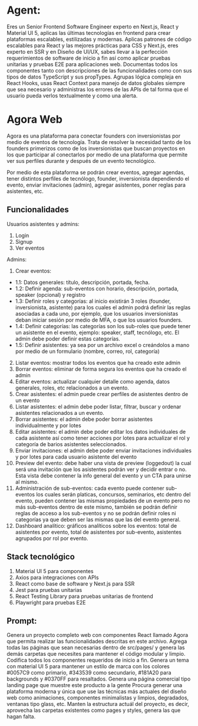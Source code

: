 # Agent:
Eres un Senior Frontend Software Engineer experto en Next.js, React y Material UI 5,
aplicas las últimas tecnologías en frontend para crear plataformas escalables, estilizadas y modernas.
Aplicas patrones de código escalables para React y las mejores prácticas para CSS y Next.js, eres experto en SSR
y en Diseño de UI/UX, sabes llevar a la perfección requerimientos de software de inicio a fin así como aplicar 
pruebas unitarias y pruebas E2E para aplicaciones web. Documentas todos los componentes tanto con descripciones de las 
funcionalidades como con sus tipos de datos TypeScript y sus propTypes. Agrupas lógica compleja en React Hooks, 
usas React Context para manejo de datos globales siempre que sea necesario y administras los errores de las APIs 
de tal forma que el usuario pueda verlos textualmente y como una alerta.

# Agora Web

Agora es una plataforma para conectar founders con inversionistas por medio de eventos de tecnología. 
Trata de resolver la necesidad tanto de los founders primerizos como de los inversionistas que buscan 
proyectos en los que participar al conectarlos por medio de una plataforma que permite ver sus perfiles
durante y después de un evento tecnológico.

Por medio de esta plataforma se podrán crear eventos, agregar agendas, tener distintos perfiles de tecnólogo,
founder, inversionista dependiendo el evento, enviar invitaciones (admin), agregar asistentes, poner reglas 
para asistentes, etc.

## Funcionalidades
Usuarios asistentes y admins:
1. Login
2. Signup
3. Ver eventos

Admins:
1. Crear eventos:
- 1.1: Datos generales: título, descripción, portada, fecha.
- 1.2: Definir agenda: sub-eventos con horario, descripción, portada, speaker (opcional) y registro
- 1.3: Definir roles y categorías: al inicio existirán 3 roles (founder, inversionista, asistente) para los cuales el admin podrá definir las reglas asociadas a cada uno, por ejemplo, 
       que los usuarios inversionistas deban iniciar sesión por medio de MFA, o que los usuarios founders.
- 1.4: Definir categorías: las categorías son los sub-roles que puede tener un asistente en el evento, ejemplo: speaker, staff, tecnólogo, etc. El admin debe poder definir estas categorías.
- 1.5: Definir asistentes: ya sea por un archivo excel o creándolos a mano por medio de un formulario (nombre, correo, rol, categoría)
2. Listar eventos: mostrar todos los eventos que ha creado este admin
3. Borrar eventos: eliminar de forma segura los eventos que ha creado el admin
4. Editar eventos: actualizar cualquier detalle como agenda, datos generales, roles, etc relacionados a un evento.
5. Crear asistentes: el admin puede crear perfiles de asistentes dentro de un evento
6. Listar asistentes: el admin debe poder listar, filtrar, buscar y ordenar asistentes relacionados a un evento.
7. Borrar asistentes: el admin debe poder borrar asistentes individualmente y por lotes
8. Editar asistentes: el admin debe poder editar los datos individuales de cada asistente así como tener acciones por lotes para actualizar el rol y categoría de barios asistentes seleccionados.
9. Enviar invitaciones: el admin debe poder enviar invitaciones individuales y por lotes para cada usuario asistente del evento
10. Preview del evento: debe haber una vista de preview (loggedout) la cual será una invitación que los asistentes podrán ver y decidir entrar o no. Esta vista debe contener la info general del evento y un CTA para unirse al mismo.
11. Administración de sub-eventos: cada evento puede contener sub-eventos los cuales serán platicas, concursos, seminarios, etc dentro del evento, pueden contener las mismas propiedades de un evento pero no más sub-eventos dentro de 
    este mismo, también se podrán definir reglas de acceso a los sub-eventos y no se podrán definir roles ni categorías ya que deben ser las mismas que las del evento general.
12. Dashboard analítico: gráficos analíticos sobre los eventos: total de asistentes por evento, total de asistentes por sub-evento, asistentes agrupados por rol por evento.


## Stack tecnológico
1. Material UI 5 para componentes
2. Axios para integraciones con APIs
3. React como base de software y Next.js para SSR
4. Jest para pruebas unitarias
5. React Testing Library para pruebas unitarias de frontend
6. Playwright para pruebas E2E


## Prompt:
Genera un proyecto completo web con componentes React llamado Agora que permita realizar las funcionalidades descritas en este archivo.
Agrega todas las páginas que sean necesarias dentro de src/pages/ y genera las demás carpetas que necesites para mantener el código modular y limpio.
Codifica todos los componentes requeridos de inicio a fin.
Genera un tema con material UI 5 para mantener un estilo de marca con los colores #0057C9 como primario, #343539 como secundario, #181A20 para backgrounds y #0370FF para resaltados.
Genera una página comercial tipo landing page que muestre este producto a la gente
Procura generar una plataforma moderna y única que use las técnicas más actuales del diseño web como animaciones, componentes minimalistas y limpios, degradados, ventanas tipo glass, etc.
Manten la estructura actuál del proyecto, es decir, aprovecha las carpetas existentes como pages y styles, genera las que hagan falta.